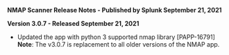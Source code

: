**NMAP Scanner Release Notes - Published by Splunk September 21, 2021**


**Version 3.0.7 - Released September 21, 2021**

* Updated the app with python 3 supported nmap library [PAPP-16791]
**Note**: The v3.0.7 is replacement to all older versions of the NMAP app.

